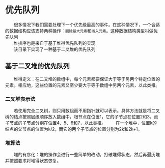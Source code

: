 # 优先队列
　　很多情况下我们需要处理下一个优先级最高的事件。在这种情况下，一个合适的数据结构应该支持两种操作：`删除最大元素`和`插入元素`。这种数据结构类型叫做优先队列</br>
　　堆排序也是来自于基于堆得优先队列的实现</br>
　　该目录下实现了一种基于二叉堆的优先队列</br>
## 基于二叉堆的优先队列
　　堆得定义：在二叉堆的数组中，每个元素都要保证大于等于另两个特定位置的元素。相应地，这些位置的元素又至少要大于等于数组中另两个元素，以此类推。</br>
### 二叉堆表示法
　　若使用完全二叉树，则只用数组而不用指针就可以表示。具体方法就是将二叉树的结点按照层级顺序放入数组中，根节点在位置1，它的子节点在位置2和3，而子节点的子节点分别在位置4、5、6和7，以此类推。
　　在一个堆中，位置k的结点的父节点的位置为k/2，而它的两个子节点的位置分别为2k和2k+1。
### 堆算法
　　堆的有序化：堆的操作会进行一些简单的改动，打破堆得状态，然后再遍历堆并按照要求将堆得状态恢复。</br>
#### 
